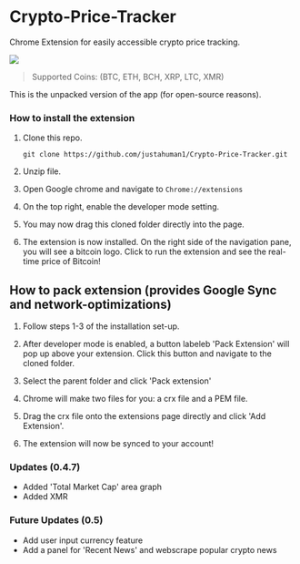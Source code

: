 # Crypto-Price-Tracker
Chrome Extension for easily accessible crypto price tracking.


<img src="https://i.imgur.com/h20CN23.jpg">

> Supported Coins: (BTC, ETH, BCH, XRP, LTC, XMR)




This is the unpacked version of the app (for open-source reasons). 


### How to install the extension 
  
1. Clone this repo.

    ```git clone https://github.com/justahuman1/Crypto-Price-Tracker.git```

1.  Unzip file.

1. Open Google chrome and navigate to ```Chrome://extensions```

1. On the top right, enable the developer mode setting.

1. You may now drag this cloned folder directly into the page.

1. The extension is now installed. On the right side of the navigation pane, you will see a bitcoin logo. 
Click to run the extension and see the real-time price of Bitcoin!


## How to pack extension (provides Google Sync and network-optimizations)

1. Follow steps 1-3 of the installation set-up.

1. After developer mode is enabled, a button labeleb 'Pack Extension' will pop up above your extension. Click this button 
and navigate to the cloned folder.

1. Select the parent folder and click 'Pack extension'

1. Chrome will make two files for you: a crx file and a PEM file. 

1. Drag the crx file onto the extensions page directly and click 'Add Extension'.

1. The extension will now be synced to your account!


### Updates (0.4.7)

- Added 'Total Market Cap' area graph
- Added XMR

### Future Updates (0.5)

- Add user input currency feature
- Add a panel for 'Recent News' and webscrape popular crypto news
